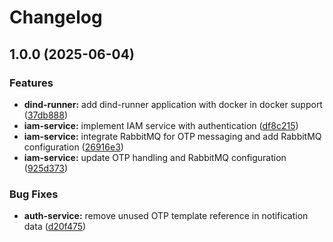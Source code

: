 # Changelog

## 1.0.0 (2025-06-04)


### Features

* **dind-runner:** add dind-runner application with docker in docker support ([37db888](https://github.com/ecoma-io/application/commit/37db888ecdd2ab15c889c091006d1f73c4247fd4))
* **iam-service:** implement IAM service with authentication ([df8c215](https://github.com/ecoma-io/application/commit/df8c21575050d19e842a7f9061204716cac6c325))
* **iam-service:** integrate RabbitMQ for OTP messaging and add RabbitMQ configuration ([26916e3](https://github.com/ecoma-io/application/commit/26916e3d36e091f84eabf3d92b84cbc191917f90))
* **iam-service:** update OTP handling and RabbitMQ configuration ([925d373](https://github.com/ecoma-io/application/commit/925d373bcbd463eec77eb0a7a597adc6224a3789))


### Bug Fixes

* **auth-service:** remove unused OTP template reference in notification data ([d20f475](https://github.com/ecoma-io/application/commit/d20f475a63fcdb6201c2b94c9ca7dd43054477c1))
